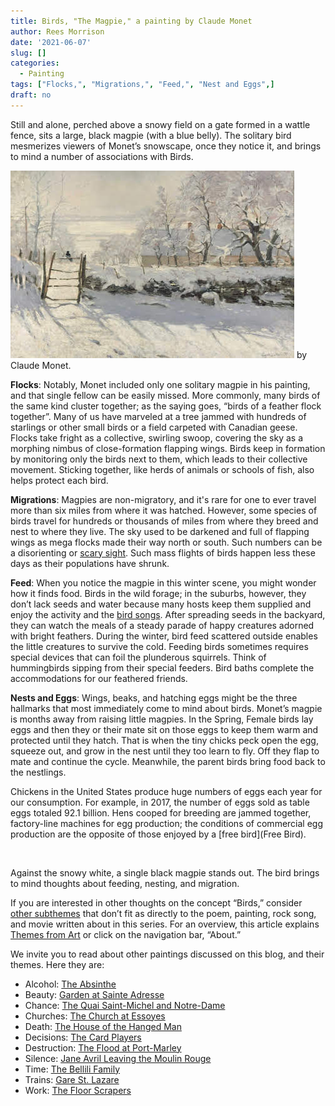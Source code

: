 ```yaml
---
title: Birds, "The Magpie," a painting by Claude Monet
author: Rees Morrison
date: '2021-06-07'
slug: []
categories:
  - Painting
tags: ["Flocks,", "Migrations,", "Feed,", "Nest and Eggs",]
draft: no
---
```


Still and alone, perched above a snowy field on a gate formed in a wattle fence, sits a large, black magpie (with a blue belly).  The solitary bird mesmerizes viewers of Monet’s snowscape, once they notice it, and brings to mind a number of associations with Birds. 

<!--more-->

![The Magpie](/static/media/BirdsMagpie.jpg) by Claude Monet.
 
**Flocks**:  Notably, Monet included only one solitary magpie in his painting, and that single fellow can be easily missed.  More commonly, many birds of the same kind cluster together; as the saying goes, “birds of a feather flock together”.  Many of us have marveled at a tree jammed with hundreds of starlings or other small birds or a field carpeted with Canadian geese.  Flocks take fright as a collective, swirling swoop, covering the sky as a morphing nimbus of close-formation flapping wings.  Birds keep in formation by monitoring only the birds next to them, which leads to their collective movement.  Sticking together, like herds of animals or schools of fish, also helps protect each bird.

**Migrations**:  Magpies are non-migratory, and it's rare for one to ever travel more than six miles from where it was hatched.  However, some species of birds travel for hundreds or thousands of miles from where they breed and nest to where they live.  The sky used to be darkened and full of flapping wings as mega flocks made their way north or south.  Such numbers can be a disorienting or [scary sight](Hitchcock).  Such mass flights of birds happen less these days as their populations have shrunk.

**Feed**:  When you notice the magpie in this winter scene, you might wonder how it finds food.   Birds in the wild forage; in the suburbs, however, they don’t lack seeds and water because many hosts keep them supplied and enjoy the activity and the [bird songs](Nightingale).   After spreading seeds in the backyard, they can watch the meals of a steady parade of happy creatures adorned with bright feathers.  During the winter, bird feed scattered outside enables the little creatures to survive the cold.  Feeding birds sometimes requires special devices that can foil the plunderous squirrels.  Think of hummingbirds sipping from their special feeders.  Bird baths complete the accommodations for our feathered friends.  

**Nests and Eggs**: Wings, beaks, and hatching eggs might be the three hallmarks that most immediately come to mind about birds.  Monet’s magpie is months away from raising little magpies.  In the Spring, Female birds lay eggs and then they or their mate sit on those eggs to keep them warm and protected until they hatch.  That is when the tiny chicks peck open the egg, squeeze out, and grow in the nest until they too learn to fly.  Off they flap to mate and continue the cycle.  Meanwhile, the parent birds bring food back to the nestlings.

Chickens in the United States produce huge numbers of eggs each year for our consumption.  For example, in 2017, the number of eggs sold as table eggs totaled 92.1 billion.  Hens cooped for breeding are jammed together, factory-line machines for egg production; the conditions of commercial egg production are the opposite of those enjoyed by a [free bird](Free Bird).

&nbsp;

Against the snowy white, a single black magpie stands out.  The bird brings to mind thoughts about feeding, nesting, and migration.

If you are interested in other thoughts on the concept “Birds,” consider [other subthemes](Add) that don’t fit as directly to the poem, painting, rock song, and movie written about in this series.  For an overview, this article explains [Themes from Art](http://bit.ly/3sRXopI) or click on the navigation bar, “About.”

We invite you to read about other paintings discussed on this blog, and their themes.  Here they are: 

* Alcohol: [The Absinthe](https://themesfromart.com/post/2021-02-03-alcohol-absinthe-degas/alcoholabsinthedegas/)
* Beauty: [Garden at Sainte Adresse](https://themesfromart.com/post/2021-04-21-beauty-garden-at-sainte-adresse-from-a-painting-by-claude-monet/beautystadress/)
* Chance: [The Quai Saint-Michel and Notre-Dame](http://localhost:4321/post/2021-03-14-chancechurch/chancechurch/)
* Churches: [The Church at Essoyes](https://themesfromart.com/post/2021-05-21-churches-from-the-church-at-essoyes-a-painting-by-pierre-auguste-renoir/churchesrenoir/)  
* Death: [The House of the Hanged Man](https://themesfromart.com/post/2021-05-03-death-from-house-of-the-hanged-man-a-painting-by-paul-cezanne/deathhanged/)
* Decisions: [The Card Players](https://themesfromart.com/post/2021-02-08-decisions-the-card-players-a-painting-by-paul-cezanne/decisionscardplayerscezanne/)
* Destruction: [The Flood at Port-Marley](https://themesfromart.com/post/2021-02-18-destruction-from-flood-at-port-marly-a-painting-by-alfred-sisley/destructionflood/)
* Silence: [Jane Avril Leaving the Moulin Rouge](https://themesfromart.com/post/silenceavril/)
* Time:	[The Bellili Family](https://themesfromart.com/post/2021-03-08-time-from-the-bellili-family-by-edgar-degas/timebellili/)
* Trains: [Gare St. Lazare](https://themesfromart.com/post/2021-05-10-trainslazare/trainslazare/)     
* Work:	 [The Floor Scrapers](https://themesfromart.com/post/2021-02-26-workscrapers/workscrapers/)
